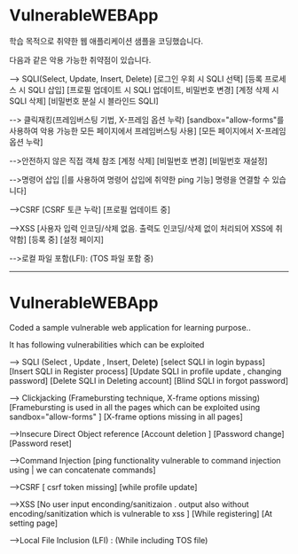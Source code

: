 # VulnerableWEBApp

학습 목적으로 취약한 웹 애플리케이션 샘플을 코딩했습니다.

다음과 같은 악용 가능한 취약점이 있습니다.

--> SQLI(Select, Update, Insert, Delete)
[로그인 우회 시 SQLI 선택]
[등록 프로세스 시 SQLI 삽입]
[프로필 업데이트 시 SQLI 업데이트, 비밀번호 변경]
[계정 삭제 시 SQLI 삭제]
[비밀번호 분실 시 블라인드 SQLI]

--> 클릭재킹(프레임버스팅 기법, X-프레임 옵션 누락)
[sandbox="allow-forms"를 사용하여 악용 가능한 모든 페이지에서 프레임버스팅 사용]
[모든 페이지에서 X-프레임 옵션 누락]

-->안전하지 않은 직접 객체 참조
[계정 삭제]
[비밀번호 변경]
[비밀번호 재설정]

-->명령어 삽입
[|를 사용하여 명령어 삽입에 취약한 ping 기능] 명령을 연결할 수 있습니다]

-->CSRF
[CSRF 토큰 누락]
[프로필 업데이트 중]

-->XSS
[사용자 입력 인코딩/삭제 없음. 출력도 인코딩/삭제 없이 처리되어 XSS에 취약함]
[등록 중]
[설정 페이지]

-->로컬 파일 포함(LFI):
(TOS 파일 포함 중)

---

# VulnerableWEBApp

Coded a sample vulnerable web application for learning purpose..

It has following vulnerabilities which can be exploited

--> SQLI (Select , Update , Insert, Delete)
[select SQLI in login bypass]
[Insert SQLI in Register process]
[Update SQLI in profile update , changing password]
[Delete SQLI in Deleting account]
[Blind SQLI in forgot password]

--> Clickjacking (Framebursting technique, X-frame options missing)
[Framebursting is used in all the pages which can be exploited using sandbox="allow-forms" ]
[X-frame options missing in all pages]

-->Insecure Direct Object reference
[Account deletion ]
[Password change]
[Password reset]

-->Command Injection
[ping functionality vulnerable to command injection using | we can concatenate commands]

-->CSRF
[ csrf token missing]
[while profile update]

-->XSS
[No user input enconding/sanitizaion . output also without encoding/sanitization which is vulnerable to xss ]
[While registering]
[At setting page]

-->Local File Inclusion (LFI) :
(While including TOS file)
